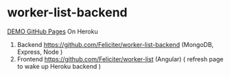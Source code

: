# worker-list-backend

 [DEMO GitHub Pages](https://feliciter.github.io/worker-list)
 On Heroku 


1. Backend https://github.com/Feliciter/worker-list-backend (MongoDB, Express, Node )
2. Frontend  https://github.com/Feliciter/worker-list (Angular)
( refresh page to wake up Heroku backend )
